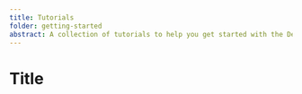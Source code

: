 ```yaml
---
title: Tutorials
folder: getting-started
abstract: A collection of tutorials to help you get started with the Desk framework.
---
```


# Title
